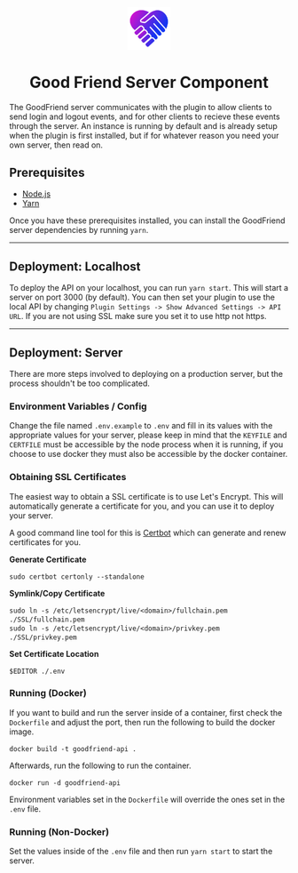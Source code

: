 <div align="center">

<img src="../../.assets/icon.png" alt="Goodfriend Logo" width="15%">
  
# Good Friend Server Component

</div>

The GoodFriend server communicates with the plugin to allow clients to send login and logout events, and for other clients to recieve these events through the server. An instance is running by default and is already setup when the plugin is first installed, but if for whatever reason you need your own server, then read on.

## Prerequisites
- [Node.js](https://nodejs.org/en/)
- [Yarn](https://yarnpkg.com/getting-started/install)

Once you have these prerequisites installed, you can install the GoodFriend server dependencies by running `yarn`.

--- 
## Deployment: Localhost
To deploy the API on your localhost, you can run `yarn start`. This will start a server on port 3000 (by default). You can then set your plugin to use the local API by changing `Plugin Settings -> Show Advanced Settings -> API URL`. If you are not using SSL make sure you set it to use http not https.

---

## Deployment: Server
There are more steps involved to deploying on a production server, but the process shouldn't be too complicated.

### Environment Variables / Config
Change the file named `.env.example` to `.env` and fill in its values with the appropriate values for your server, please keep in mind that the `KEYFILE` and `CERTFILE` must be accessible by the node process when it is running, if you choose to use docker they must also be accessible by the docker container.

### Obtaining SSL Certificates
The easiest way to obtain a SSL certificate is to use Let's Encrypt. This will automatically generate a certificate for you, and you can use it to deploy your server. 

A good command line tool for this is [Certbot](https://certbot.eff.org/) which can generate and renew certificates for you. 

**Generate Certificate**
```
sudo certbot certonly --standalone
```

**Symlink/Copy Certificate**
```
sudo ln -s /etc/letsencrypt/live/<domain>/fullchain.pem ./SSL/fullchain.pem
sudo ln -s /etc/letsencrypt/live/<domain>/privkey.pem ./SSL/privkey.pem
```

**Set Certificate Location**
```
$EDITOR ./.env
```

### Running (Docker)
If you want to build and run the server inside of a container, first check the `Dockerfile` and adjust the port, then run the following to build the docker image.
```
docker build -t goodfriend-api .
```
Afterwards, run the following to run the container.
```
docker run -d goodfriend-api
```
Environment variables set in the `Dockerfile` will override the ones set in the `.env` file.

### Running (Non-Docker)
Set the values inside of the `.env` file and then run `yarn start` to start the server.